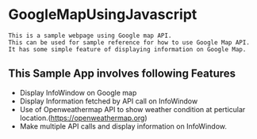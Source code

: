# GoogleMapUsingJavascript

    This is a sample webpage using Google map API.
    This can be used for sample reference for how to use Google Map API.
    It has some simple feature of displaying information on Google Map. 

## This Sample App involves following Features
- Display InfoWindow on Google map
- Display Information fetched by API call on InfoWindow
- Use of Openweathermap API to show weather condition at perticular location.(https://openweathermap.org)
- Make multiple API calls and display information on InfoWindow.